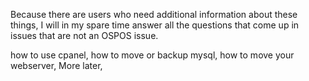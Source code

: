 Because there are users who need additional information about these things, I will in my spare time answer all the questions that come up in issues that are not an OSPOS issue.

how to use cpanel,
how to move or backup mysql,
how to move your webserver,
More later,